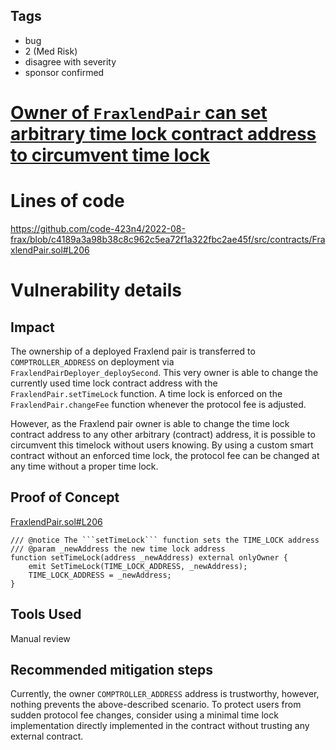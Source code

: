 ## Tags

- bug
- 2 (Med Risk)
- disagree with severity
- sponsor confirmed

# [Owner of `FraxlendPair` can set arbitrary time lock contract address to circumvent time lock](https://github.com/code-423n4/2022-08-frax-findings/issues/156) 

# Lines of code

https://github.com/code-423n4/2022-08-frax/blob/c4189a3a98b38c8c962c5ea72f1a322fbc2ae45f/src/contracts/FraxlendPair.sol#L206


# Vulnerability details

## Impact

The ownership of a deployed Fraxlend pair is transferred to `COMPTROLLER_ADDRESS` on deployment via `FraxlendPairDeployer_deploySecond`. This very owner is able to change the currently used time lock contract address with the `FraxlendPair.setTimeLock` function. A time lock is enforced on the `FraxlendPair.changeFee` function whenever the protocol fee is adjusted.

However, as the Fraxlend pair owner is able to change the time lock contract address to any other arbitrary (contract) address, it is possible to circumvent this timelock without users knowing. By using a custom smart contract without an enforced time lock, the protocol fee can be changed at any time without a proper time lock.

## Proof of Concept

[FraxlendPair.sol#L206](https://github.com/code-423n4/2022-08-frax/blob/c4189a3a98b38c8c962c5ea72f1a322fbc2ae45f/src/contracts/FraxlendPair.sol#L206)

````solidity
/// @notice The ```setTimeLock``` function sets the TIME_LOCK address
/// @param _newAddress the new time lock address
function setTimeLock(address _newAddress) external onlyOwner {
    emit SetTimeLock(TIME_LOCK_ADDRESS, _newAddress);
    TIME_LOCK_ADDRESS = _newAddress;
}
````

## Tools Used

Manual review

## Recommended mitigation steps

Currently, the owner `COMPTROLLER_ADDRESS` address is trustworthy, however, nothing prevents the above-described scenario. To protect users from sudden protocol fee changes, consider using a minimal time lock implementation directly implemented in the contract without trusting any external contract.
